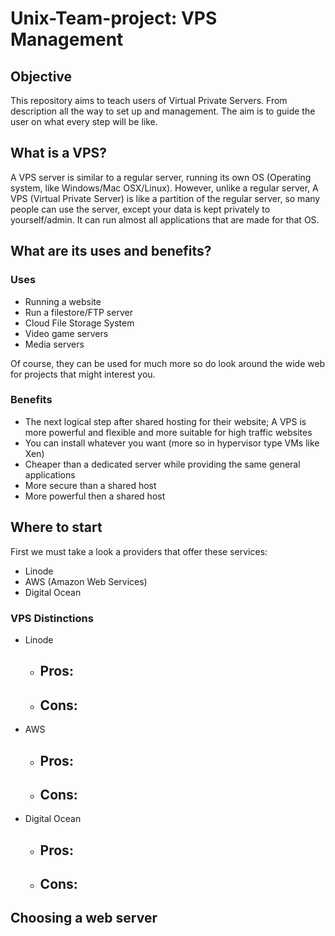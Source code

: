 # Unix-Team-project: VPS Management

## Objective

This repository aims to teach users of Virtual Private Servers. From description all the way to set up and management. The aim is to guide the user on what every step will be like.

## What is a VPS?

A VPS server is similar to a regular server, running its own OS (Operating system, like Windows/Mac OSX/Linux). However, unlike a regular server, A VPS (Virtual Private Server) is like a partition of the regular server, so many people can use the server, except your data is kept privately to yourself/admin. It can run almost all applications that are made for that OS. 

## What are its uses and benefits? 

### Uses 

- Running a website
- Run a filestore/FTP server
- Cloud File Storage System
- Video game servers
- Media servers

Of course, they can be used for much more so do look around the wide web for projects that might interest you.

### Benefits

- The next logical step after shared hosting for their website; A VPS is more powerful and flexible and more suitable for high traffic websites
- You can install whatever you want (more so in hypervisor type VMs like Xen)
- Cheaper than a dedicated server while providing the same general applications
- More secure than a shared host
- More powerful then a shared host

## Where to start

First we must take a look a providers that offer these services: 

- Linode
- AWS (Amazon Web Services)
- Digital Ocean

### VPS Distinctions

- Linode
  - Pros:
    -
  - Cons: 
    -
    
- AWS
  - Pros:
    -
  - Cons: 
    -

- Digital Ocean
  - Pros:
    -
  - Cons: 
    -

## Choosing a web server
